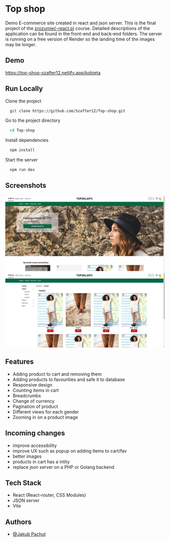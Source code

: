 # Top shop

Demo E-commerce site created in react and json server. This is the final project of the [zrozumieć-react.pl](https://zrozumiecreact.pl/) course. Detailed descriptions of the application can be found in the front-end and back-end folders. 
The server is running on a free version of Render so the landing time of the images may be longer. 
## Demo

https://top-shop-szafter12.netlify.app/kobieta

## Run Locally

Clone the project

```bash
  git clone https://github.com/Szafter12/Top-shop.git
```

Go to the project directory

```bash
  cd Top-shop
```

Install dependencies

```bash
  npm install
```

Start the server

```bash
  npm run dev
```

## Screenshots

![App Screenshot](./readme.png)
![App Screenshot](./readme2.png)

## Features

- Adding product to cart and removing them
- Adding products to favourities and safe it to database
- Responsive design 
- Counting items in cart 
- Breadcrumbs
- Change of currency 
- Pagination of product
- Different views for each gender
- Zooming in on a product image

## Incoming changes

- improve accessibility
- improve UX such as popup on adding items to cart/fav 
- better images
- products in cart has a intity
- replace json server on a PHP or Golang backend 

## Tech Stack

- React (React-router, CSS Modules)
- JSON server
- Vite

## Authors

- [@Jakub Pachut](https://github.com/Szafter12)
